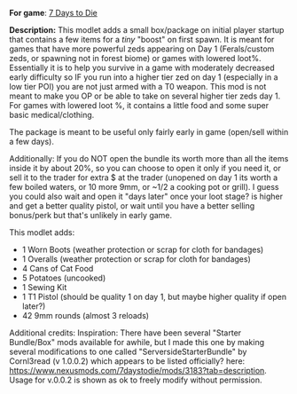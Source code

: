 **For game**: [7 Days to Die](https://7daystodie.com)

**Description:**
This modlet adds a small box/package on initial player startup that contains a few items for a *tiny* "boost" on first spawn. It is meant for games that have more powerful zeds appearing on Day 1 (Ferals/custom zeds, or spawning not in forest biome) or games with lowered loot%.  Essentially it is to help you survive in a game with moderately decreased early difficulty so IF you run into a higher tier zed on day 1 (especially in a low tier POI) you are not just armed with a T0 weapon. This mod is not meant to make you OP or be able to take on several higher tier zeds day 1. For games with lowered loot %, it contains a little food and some super basic medical/clothing.

The package is meant to be useful only fairly early in game (open/sell within a few days).

Additionally: If you do NOT open the bundle its worth more than all the items inside it by about 20%, so you can choose to open it only if you need it, or sell it to the trader for extra $ at the trader (unopened on day 1 its worth a few boiled waters, or 10 more 9mm, or ~1/2 a cooking pot or grill). I guess you could also wait and open it "days later" once your loot stage? is higher and get a better quality pistol, or wait until you have a better selling bonus/perk but that's unlikely in early game.

This modlet adds:
- 1 Worn Boots (weather protection or scrap for cloth for bandages)
- 1 Overalls (weather protection or scrap for cloth  for bandages)
- 4 Cans of Cat Food
- 5 Potatoes (uncooked)
- 1 Sewing Kit
- 1 T1 Pistol (should be quality 1 on day 1, but maybe higher quality if open later?)
- 42 9mm rounds (almost 3 reloads)

Additional credits: 
Inspiration: There have been several "Starter Bundle/Box" mods available for awhile, but I made this one by making several modifications to one called "ServersideStarterBundle" by Cornl3read (v 1.0.0.2) which appears to be listed officially? here: https://www.nexusmods.com/7daystodie/mods/3183?tab=description. Usage for v.0.0.2 is shown as ok to freely modify without permission.

